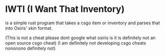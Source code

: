 # IWTI (I Want That Inventory)

is a simple rust program that takes a csgo item or inventory and parses that into Osiris' skin format.

(This is not a cheat please dont google what osiris is it is definitely not an open source csgo cheat)
(I am definitely not developing csgo cheats nononono definitely not)
